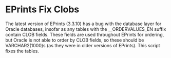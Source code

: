 # EPrints Fix Clobs

The latest version of EPrints (3.3.10) has a bug with the database layer for
Oracle databases, insofar as any tables with the __ORDERVALUES_EN suffix
contain CLOB fields. These fields are used throughout EPrints for ordering,
but Oracle is not able to order by CLOB fields, so these should be
VARCHAR2(1000)s (as they were in older versions of EPrints). This script fixes
the tables.
